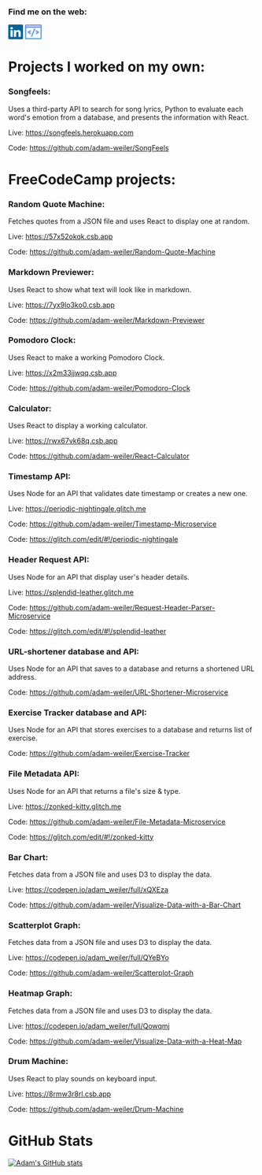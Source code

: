 ### Find me on the web:
<a href="https://www.linkedin.com/in/adamweiler" target="_blank"><img align="center" src="https://raw.githubusercontent.com/adam-weiler/adam-weiler/492e2356034e2c049ea305bb29d29723ff68af44/socials/linkedin.svg" alt="Adam Weiler Linkedin profile" height="30" /></a> <a href="https://adam-weiler.com" target="_blank"><img align="center" src="https://raw.githubusercontent.com/adam-weiler/adam-weiler/main/socials/portfolio-logo.png" alt="Adam Weiler Web Developer Portfolio" height="30" /></a>


# Projects I worked on my own:
### Songfeels: 
Uses a third-party API to search for song lyrics, Python to evaluate each word's emotion from a database, and presents the information with React.

Live: <a href="https://songfeels.herokuapp.com" target="_blank">https://songfeels.herokuapp.com</a>

Code: <a href="https://github.com/adam-weiler/SongFeels" target="_blank">https://github.com/adam-weiler/SongFeels</a>


# FreeCodeCamp projects:
### Random Quote Machine:
Fetches quotes from a JSON file and uses React to display one at random.

Live: <a href="https://57x52okqk.csb.app" target="_blank">https://57x52okqk.csb.app</a>

Code: <a href="https://github.com/adam-weiler/Random-Quote-Machine" target="_blank">https://github.com/adam-weiler/Random-Quote-Machine</a>

### Markdown Previewer:
Uses React to show what text will look like in markdown.

Live: <a href="https://7yx9lo3ko0.csb.app" target="_blank">https://7yx9lo3ko0.csb.app</a>

Code: <a href="https://github.com/adam-weiler/Markdown-Previewer" target="_blank">https://github.com/adam-weiler/Markdown-Previewer</a>

### Pomodoro Clock:
Uses React to make a working Pomodoro Clock.

Live: <a href="https://x2m33jjwqq.csb.app" target="_blank">https://x2m33jjwqq.csb.app</a>

Code: <a href="https://github.com/adam-weiler/Pomodoro-Clock" target="_blank">https://github.com/adam-weiler/Pomodoro-Clock</a>

### Calculator:
Uses React to display a working calculator.

Live: <a href="https://rwx67vk68q.csb.app" target="_blank">https://rwx67vk68q.csb.app</a>

Code: <a href="https://github.com/adam-weiler/React-Calculator" target="_blank">https://github.com/adam-weiler/React-Calculator</a>

### Timestamp API:
Uses Node for an API that validates date timestamp or creates a new one.

Live: <a href="https://periodic-nightingale.glitch.me" target="_blank">https://periodic-nightingale.glitch.me</a>

Code: <a href="https://github.com/adam-weiler/Timestamp-Microservice" target="_blank">https://github.com/adam-weiler/Timestamp-Microservice</a>

Code: <a href="https://glitch.com/edit/#!/periodic-nightingale" target="_blank">https://glitch.com/edit/#!/periodic-nightingale</a>

### Header Request API:
Uses Node for an API that display user's header details.

Live: <a href="https://splendid-leather.glitch.me" target="_blank">https://splendid-leather.glitch.me</a>

Code: <a href="https://github.com/adam-weiler/Request-Header-Parser-Microservice" target="_blank">https://github.com/adam-weiler/Request-Header-Parser-Microservice</a>

Code: <a href="https://glitch.com/edit/#!/splendid-leather" target="_blank">https://glitch.com/edit/#!/splendid-leather</a>

### URL-shortener database and API:
Uses Node for an API that saves to a database and returns a shortened URL address.

Code: <a href="https://github.com/adam-weiler/URL-Shortener-Microservice" target="_blank">https://github.com/adam-weiler/URL-Shortener-Microservice</a>

### Exercise Tracker database and API:
Uses Node for an API that stores exercises to a database and returns list of exercise.

Code: <a href="https://github.com/adam-weiler/Exercise-Tracker" target="_blank">https://github.com/adam-weiler/Exercise-Tracker</a>

### File Metadata API:
Uses Node for an API that returns a file's size & type.

Live: <a href="https://zonked-kitty.glitch.me" target="_blank">https://zonked-kitty.glitch.me</a>

Code: <a href="https://github.com/adam-weiler/File-Metadata-Microservice" target="_blank">https://github.com/adam-weiler/File-Metadata-Microservice</a>

Code: <a href="https://glitch.com/edit/#!/zonked-kitty" target="_blank">https://glitch.com/edit/#!/zonked-kitty</a>

### Bar Chart:
Fetches data from a JSON file and uses D3 to display the data.

Live: <a href="https://codepen.io/adam_weiler/full/xQXEza" target="_blank">https://codepen.io/adam_weiler/full/xQXEza</a>

Code: <a href="https://github.com/adam-weiler/Visualize-Data-with-a-Bar-Chart" target="_blank">https://github.com/adam-weiler/Visualize-Data-with-a-Bar-Chart</a>

### Scatterplot Graph:
Fetches data from a JSON file and uses D3 to display the data.

Live: <a href="https://codepen.io/adam_weiler/full/QYeBYo" target="_blank">https://codepen.io/adam_weiler/full/QYeBYo</a>

Code: <a href="https://github.com/adam-weiler/Scatterplot-Graph" target="_blank">https://github.com/adam-weiler/Scatterplot-Graph</a>

### Heatmap Graph:
Fetches data from a JSON file and uses D3 to display the data.

Live: <a href="https://codepen.io/adam_weiler/full/Qowqmj" target="_blank">https://codepen.io/adam_weiler/full/Qowqmj</a>

Code: <a href="https://github.com/adam-weiler/Visualize-Data-with-a-Heat-Map" target="_blank">https://github.com/adam-weiler/Visualize-Data-with-a-Heat-Map</a>

### Drum Machine:
Uses React to play sounds on keyboard input.

Live: <a href="https://8rmw3r8rl.csb.app" target="_blank">https://8rmw3r8rl.csb.app</a>

Code: <a href="https://github.com/adam-weiler/Drum-Machine" target="_blank">https://github.com/adam-weiler/Drum-Machine</a>


# GitHub Stats
[![Adam's GitHub stats](https://github-readme-stats.vercel.app/api?username=adam-weiler)](https://github.com/adam-weiler)